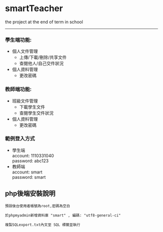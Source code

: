 # smartTeacher
the project at the end of term in school
* * *
### 學生端功能:
- 個人文件管理
  - 上傳/下載/刪除/共享文件
  - 查閱他人/自己交件狀況
- 個人資料管理
   - 更改密碼
### 教師端功能:
- 班級文件管理
   - 下載學生文件
   - 查閱學生交件狀況
- 個人資料管理
   - 更改密碼


### 範例登入方式
- 學生端<br>
	account: 1110331040 <br>
	password: abc123
- 教師端<br>
	account: smart <br>
	password: smart


## php後端安裝說明
    預設後台使用者帳號為root,密碼為空白
	
	於phpmyadmin新增資料庫 "smart" , 編碼: "utf8-general-ci"
	
    複製SQLexport.txt內文至 SQL 標籤並執行
